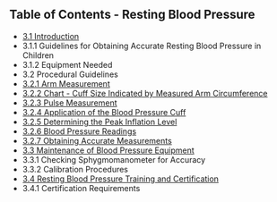 ## Table of Contents - Resting Blood Pressure

* [3.1 Introduction](:pages_path:/manuals/resting-blood-pressure/3-01-introduction.md)
 * 3.1.1 Guidelines for Obtaining Accurate Resting Blood Pressure in Children
 * 3.1.2 Equipment Needed
* 3.2 Procedural Guidelines
 * [3.2.1 Arm Measurement](:pages_path:/manuals/resting-blood-pressure/3-02-01-arm-measurement.md)
 * [3.2.2 Chart - Cuff Size Indicated by Measured Arm Circumference](:pages_path:/manuals/resting-blood-pressure/3-02-02-chart-cuff-size.md)
 * [3.2.3 Pulse Measurement](:pages_path:/manuals/resting-blood-pressure/3-02-03-pulse-measurement.md)
 * [3.2.4 Application of the Blood Pressure Cuff](:pages_path:/manuals/resting-blood-pressure/3-02-04-application-of-bp-cuff.md)
 * [3.2.5 Determining the Peak Inflation Level](:pages_path:/manuals/resting-blood-pressure/3-02-05-determining-peak-inflation-level.md)
 * [3.2.6 Blood Pressure Readings](:pages_path:/manuals/resting-blood-pressure/3-02-06-bp-readings.md)
 * [3.2.7 Obtaining Accurate Measurements](:pages_path:/manuals/resting-blood-pressure/3-02-07-obtaining-accurate-measurements.md)
* [3.3 Maintenance of Blood Pressure Equipment](:pages_path:/manuals/resting-blood-pressure/3-03-maintenance-of-bp-equipment.md)
 * 3.3.1 Checking Sphygmomanometer for Accuracy
 * 3.3.2 Calibration Procedures
* [3.4 Resting Blood Pressure Training and Certification](:pages_path:/manuals/resting-blood-pressure/3-04-bp-training-and-certification.md)
 * 3.4.1 Certification Requirements
